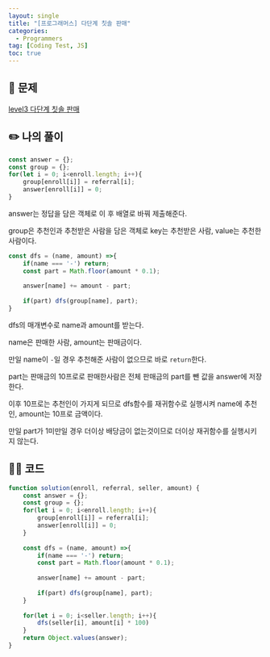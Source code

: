 ```yaml
---
layout: single
title: "[프로그래머스] 다단계 칫솔 판매"
categories:
  - Programmers
tag: [Coding Test, JS]
toc: true
---
```



## 📖 문제

[level3 다단계 칫솔 판매](https://school.programmers.co.kr/learn/courses/30/lessons/77486)

## ✏️ 나의 풀이


```javascript
const answer = {};
const group = {};
for(let i = 0; i<enroll.length; i++){
    group[enroll[i]] = referral[i];
    answer[enroll[i]] = 0;
}
```

answer는 정답을 담은 객체로 이 후 배열로 바꿔 제출해준다.

group은 추천인과 추천받은 사람을 담은 객체로 key는 추천받은 사람, value는 추천한 사람이다.


```javascript
const dfs = (name, amount) =>{
    if(name === '-') return;
    const part = Math.floor(amount * 0.1);
    
    answer[name] += amount - part;
    
    if(part) dfs(group[name], part);
}
```

dfs의 매개변수로 name과 amount를 받는다.

name은 판매한 사람, amount는 판매금이다.

만일 name이 `-`일 경우 추천해준 사람이 없으므로 바로 `return`한다.

part는 판매금의 10프로로 판매한사람은 전체 판매금의 part를 뺀 값을 answer에 저장한다.

이후 10프로는 추천인이 가지게 되므로 dfs함수를 재귀함수로 실행시켜 name에 추천인, amount는 10프로 금액이다.

만일 part가 1미만일 경우 더이상 배당금이 없는것이므로 더이상 재귀함수를 실행시키지 않는다.


## 👩‍💻 코드

```javascript
function solution(enroll, referral, seller, amount) {
    const answer = {};
    const group = {};
    for(let i = 0; i<enroll.length; i++){
        group[enroll[i]] = referral[i];
        answer[enroll[i]] = 0;
    }
        
    const dfs = (name, amount) =>{
        if(name === '-') return;
        const part = Math.floor(amount * 0.1);
        
        answer[name] += amount - part;
        
        if(part) dfs(group[name], part);
    }
    
    for(let i = 0; i<seller.length; i++){
        dfs(seller[i], amount[i] * 100)
    }
    return Object.values(answer);
}
```
